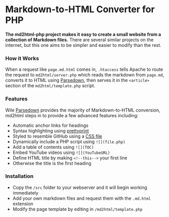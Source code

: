 # Markdown-to-HTML Converter for PHP

**The md2html-php project makes it easy to create a small website from a collection of Markdown files.** There are several similar projects on the internet, but this one aims to be simpler and easier to modify than the rest.

### How it Works

When a request like `page.md.html` comes in, `.htaccess` tells Apache to route the request to `md2html/server.php` which reads the markdown from `page.md`, converts it to HTML using [Parsedown](https://github.com/erusev/parsedown), then serves it in the `<article>` section of the `md2html/template.php` script.

### Features

Wile [Parsedown](https://github.com/erusev/parsedown) provides the majority of Markdown-to-HTML conversion, md2html steps in to provide a few advanced features including:

* Automatic anchor links for headings
* Syntax highlighting using [prettyprint](https://github.com/google/code-prettify)
* Styled to resemble GitHub using a [CSS file](templates/style.css)
* Dynamically include a PHP script using `![](file.php)`
* Add a table of contents using `![](TOC)`
* Embed YouTube videos using `![](YouTubeURL)`
* Define HTML title by making `<!--this-->` your first line
* Otherwise the title is the first heading

### Installation

* Copy the `/src` folder to your webserver and it will begin working immediately
* Add your own markdown files and request them with the `.md.html` extension
* Modify the page template by editing in `/md2html/template.php`